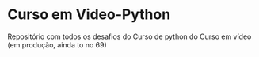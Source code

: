 # Curso em Video-Python
Repositório com todos os desafios do Curso de python do Curso em vídeo
(em produção, ainda to no 69)
